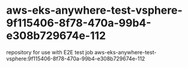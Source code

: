 # aws-eks-anywhere-test-vsphere-9f115406-8f78-470a-99b4-e308b729674e-112
repository for use with E2E test job aws-eks-anywhere-test-vsphere:9f115406-8f78-470a-99b4-e308b729674e-112
